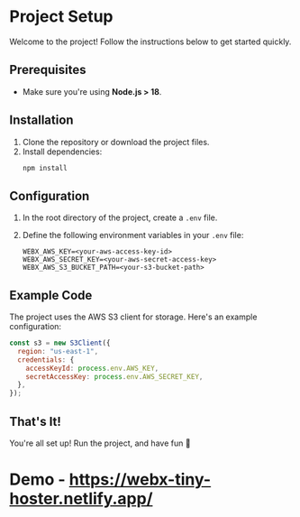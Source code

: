 # Project Setup

Welcome to the project! Follow the instructions below to get started quickly.

## Prerequisites

- Make sure you're using **Node.js > 18**.

## Installation

1. Clone the repository or download the project files.
2. Install dependencies:
   ```bash
   npm install
   ```

## Configuration

1. In the root directory of the project, create a `.env` file.
2. Define the following environment variables in your `.env` file:

   ```env
   WEBX_AWS_KEY=<your-aws-access-key-id>
   WEBX_AWS_SECRET_KEY=<your-aws-secret-access-key>
   WEBX_AWS_S3_BUCKET_PATH=<your-s3-bucket-path>
   ```

## Example Code

The project uses the AWS S3 client for storage. Here's an example configuration:

```javascript
const s3 = new S3Client({
  region: "us-east-1",
  credentials: {
    accessKeyId: process.env.AWS_KEY,
    secretAccessKey: process.env.AWS_SECRET_KEY,
  },
});
```

## That's It!

You're all set up! Run the project, and have fun 🚀

# Demo - https://webx-tiny-hoster.netlify.app/
